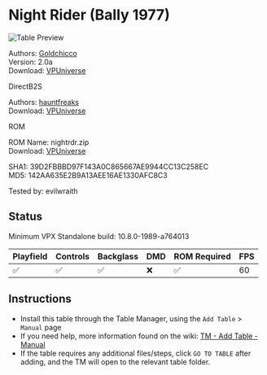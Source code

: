 ﻿# Night Rider (Bally 1977)

![Table Preview](../../images/vpx-nightrider.jpg)

Authors: [Goldchicco](https://vpuniverse.com/profile/23579-goldchicco/)  
Version: 2.0a  
Download: [VPUniverse](https://vpuniverse.com/files/file/7252-night-rider-bally-1977/)

DirectB2S

Authors: [hauntfreaks](https://vpuniverse.com/profile/5216-hauntfreaks/)  
Download: [VPUniverse](https://vpuniverse.com/files/file/14105-night-rider-bally-1977/)

ROM

ROM Name: nightrdr.zip  
Download: [VPUniverse](https://vpuniverse.com/files/file/690-nightrdrzip/)

SHA1: 39D2FBBBD97F143A0C865667AE9944CC13C258EC  
MD5:  142AA635E2B9A13AEE16AE1330AFC8C3

Tested by: evilwraith

## Status 

Minimum VPX Standalone build: 10.8.0-1989-a764013

| Playfield | Controls | Backglass | DMD | ROM Required | FPS | 
|-----------|----------|-----------|-----|--------------|-----|
| :white_check_mark: | :white_check_mark: | :white_check_mark: | :x: | :white_check_mark: | 60 |

## Instructions

- Install this table through the Table Manager, using the `Add Table` > `Manual` page
- If you need help, more information found on the wiki: [TM - Add Table - Manual](https://github.com/LegendsUnchained/vpx-standalone-alp4k/wiki/%5B04%5D-%F0%9F%A7%A1-TM-%E2%80%90-Other-Features#add-table---manual)
- If the table requires any additional files/steps, click `GO TO TABLE` after adding, and the TM will open to the relevant table folder.

